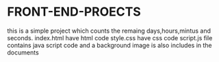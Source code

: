 # FRONT-END-PROECTS
this is a simple project which counts the remaing days,hours,mintus and seconds.
index.html have html code
style.css have css code
script.js file contains java script code
and a background image is also includes in the documents
